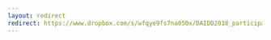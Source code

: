 ```yaml
---
layout: redirect
redirect: https://www.dropbox.com/s/wfqye9fs7na050x/DAIDD2018_participants.pdf?dl=1
---
```

